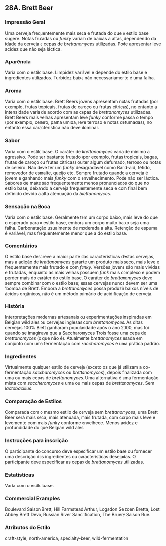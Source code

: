 ## 28A. Brett Beer

### Impressão Geral

Uma cerveja frequentemente mais seca e frutada do que o estilo base sugere. Notas frutadas ou *funky* variam de baixas a altas, dependendo da idade da cerveja e cepas de *brettanomyces* utilizadas. Pode apresentar leve acidez que não seja láctica.

### Aparência

Varia com o estilo base. Limpidez variável e depende do estilo base e ingredientes utilizados. Turbidez baixa não necessariamente é uma falha.

### Aroma

Varia com o estilo base. Brett Beers jovens apresentam notas frutadas (por exemplo, frutas tropicais, frutas de caroço ou frutas cítricas), no entanto a intensidade varia de acordo com as cepas de *brettanomyces* utilizadas. Brett Beers mais velhas apresentam leve *funky* conforme passa o tempo (por exemplo, celeiro, palha úmida, leve terroso e notas defumadas), no entanto essa característica não deve dominar.

### Sabor

Varia com o estilo base. O caráter de *brettanomyces* varia de mínimo a agressivo. Pode ser bastante frutado (por exemplo, frutas tropicais, bagas, frutas de caroço ou frutas cítricas) ou ter algum defumado, terroso ou notas de celeiro. Não deve ter um *funky* desagradável como Band-aid, fétido, removedor de esmalte, queijo etc. Sempre frutado quando a cerveja é jovem e ganhando mais *funky* com o envelhecimento. Pode não ser láctica. Sabores de malte são frequentemente menos pronunciados do que no estilo base, deixando a cerveja frequentemente seca e com final bem definido devido a alta atenuação da *brettanomyces*.

### Sensação na Boca

Varia com o estilo base. Geralmente tem um corpo baixo, mais leve do que o esperado para o estilo base, embora um corpo muito baixo seja uma falha. Carbonatação usualmente de moderada a alta. Retenção de espuma é variável, mas frequentemente menor que a do estilo base.


### Comentários

O estilo base descreve a maior parte das características destas cervejas, mas a adição de *brettanomyces* garante um produto mais seco, mais leve e frequentemente mais frutado e com *funky*. Versões jovens são mais vividas e frutadas, enquanto as mais velhas possuem *funk* mais complexo e podem perder mais do caráter do estilo base. O caráter de *brettanomyces* deve sempre combinar com o estilo base; essas cervejas nunca devem ser uma 'bomba de Brett'. Embora a *brettanomyces* possa produzir baixos níveis de ácidos orgânicos, não é um método primário de acidificação de cerveja.

### História

Interpretações modernas artesanais ou experimentações inspiradas em Belgian wild ales ou cervejas inglesas com *brettanomyces*. As ditas cervejas 100% Brett ganharam popularidade após o ano 2000, mas foi quando se imaginava que a Saccharomyces Trois fosse uma cepa de *brettanomyces* (o que não é). Atualmente *brettanomyces* usada em conjunto com uma fermentação com *saccharomyces* é uma prática padrão.

### Ingredientes

Virtualmente qualquer estilo de cerveja (exceto os que já utilizam a co-fermentação *saccharomyces* ou *brettanomyces*), depois finalizada com uma ou mais cepas de *brettanomyces*. Uma alternativa é uma fermentação mista com *saccharomyces* e uma ou mais cepas de *brettanomyces*. Sem *lactobacillus*.

### Comparação de Estilos

Comparada com o mesmo estilo de cerveja sem *brettanomyces*, uma Brett Beer será mais seca, mais atenuada, mais frutada, com corpo mais leve e levemente com mais *funky* conforme envelhece. Menos acidez e profundidade do que Belgian wild ales.

### Instruções para inscrição

O participante do concurso deve especificar um estilo base ou fornecer uma descrição dos ingredientes ou características desejadas. O participante deve especificar as cepas de *brettanomyces* utilizadas.

### Estatísticas

Varia com o estilo base.

### Commercial Examples

Boulevard Saison Brett, Hill Farmstead Arthur, Logsdon Seizoen Bretta, Lost Abbey Brett Devo, Russian River Sanctification, The Bruery Saison Rue.

### Atributos do Estilo

craft-style, north-america, specialty-beer, wild-fermentation
